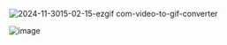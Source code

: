 ![2024-11-3015-02-15-ezgif com-video-to-gif-converter](https://github.com/user-attachments/assets/6c5a0987-ab14-4d53-a367-a4c19795e647)

![image](https://github.com/user-attachments/assets/8a01352d-a26b-4247-976b-a2d5a3de8b78)
